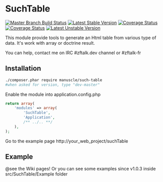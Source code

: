 # SuchTable
[![Master Branch Build Status](https://travis-ci.org/manuscle/SuchTable.svg?branch=master)](https://travis-ci.org/manuscle/SuchTable)
[![Latest Stable Version](https://poser.pugx.org/manuscle/such-table/v/stable.png)](https://packagist.org/packages/manuscle/such-table)
[![Coverage Status](https://coveralls.io/repos/manuscle/SuchTable/badge.png)](https://coveralls.io/r/manuscle/SuchTable)
[![Coverage Status](https://img.shields.io/coveralls/manuscle/SuchTable.svg)](https://coveralls.io/r/manuscle/SuchTable)
[![Latest Unstable Version](https://poser.pugx.org/manuscle/such-table/v/unstable.png)](https://packagist.org/packages/manuscle/such-table)

This module provide tools to generate an Html table from various type of data.
It's work with array or doctrine result.

You can help, contact me on IRC #zftalk.dev channel or #zftalk-fr

## Installation

```bash
./composer.phar require manuscle/such-table
#when asked for version, type "dev-master"
```

Enable the module into application.config.php

```php
return array(
    'modules' => array(
        'SuchTable',
        'Application',
        /** ../.. **/
    ),
);
```

Go to the example page http://your_web_project/suchTable

## Example

@see the Wiki pages!
Or you can see some examples since v1.0.3 inside src/SuchTable/Example folder
